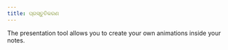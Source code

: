 ```yaml
---
title: ପ୍ରସ୍ତୁତିକରଣ
---
```


The presentation tool allows you to create your own animations inside your notes.
